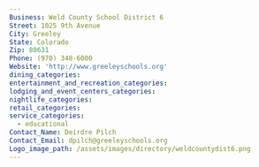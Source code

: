 ```yaml
---
Business: Weld County School District 6
Street: 1025 9th Avenue
City: Greeley
State: Colorado
Zip: 80631
Phone: (970) 348-6000
Website: 'http://www.greeleyschools.org'
dining_categories:
entertainment_and_recreation_categories:
lodging_and_event_centers_categories:
nightlife_categories:
retail_categories:
service_categories:
  - educational
Contact_Name: Deirdre Pilch
Contact_Email: dpilch@greeleyschools.org
Logo_image_path: /assets/images/directory/weldcountydist6.png
---
```



